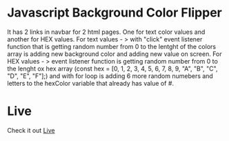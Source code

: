 # Javascript Background Color Flipper

It has 2 links in navbar for 2 html pages. One for text color values and another for HEX values. 
For text values  - > with "click" event listener function that is getting random number  from 0 to the lentght of the colors array is adding new background color and adding new value on screen.
For HEX values - > event listener function is getting random number from 0 to the lenght ox hex array (const hex = [0, 1, 2, 3, 4, 5, 6, 7, 8, 9, "A", "B", "C", "D", "E", "F"];) and with for loop is adding 6 more random numebers and letters to the hexColor variable that already has value of #. 

# Live 
Check it out [Live](https://stankovics.github.io/BackgroundColorFlipper/hex.html)
